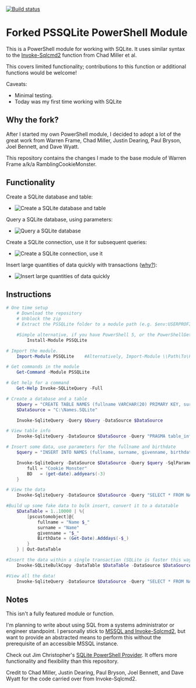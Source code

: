 [![Build status](https://ci.appveyor.com/api/projects/status/7pm5cjeoqx09i3co/branch/master?svg=true)](https://ci.appveyor.com/project/RamblingCookieMonster/pssqlite)

# Forked PSSQLite PowerShell Module

This is a PowerShell module for working with SQLite. It uses similar syntax to the [Invoke-Sqlcmd2](https://github.com/RamblingCookieMonster/PowerShell/blob/master/Invoke-Sqlcmd2.ps1) function from Chad Miller et al.

This covers limited functionality; contributions to this function or additional functions would be welcome!

Caveats:

- Minimal testing.
- Today was my first time working with SQLite

## Why the fork?

After I started my own PowerShell module, I decided to adopt a lot of the great work from Warren Frame, Chad Miller, Justin Dearing, Paul Bryson, Joel Bennett, and Dave Wyatt.

This repository contains the changes I made to the base module of Warren Frame a/k/a RamblingCookieMonster.

## Functionality

Create a SQLite database and table:

- ![Create a SQLite database and table](/Media/Create.png)

Query a SQLite database, using parameters:

- ![Query a SQLite database](/Media/Query.png)

Create a SQLite connection, use it for subsequent queries:

- ![Create a SQLite connection, use it](/Media/Connection.png)

Insert large quantities of data quickly with transactions ([why?](http://www.sqlite.org/faq.html#q19)):

- ![Insert large quantities of data quickly](/Media/Transaction.png)

## Instructions

```powershell
# One time setup
    # Download the repository
    # Unblock the zip
    # Extract the PSSQLite folder to a module path (e.g. $env:USERPROFILE\Documents\WindowsPowerShell\Modules\)

    #Simple alternative, if you have PowerShell 5, or the PowerShellGet module:
        Install-Module PSSQLite

# Import the module.
    Import-Module PSSQLite    #Alternatively, Import-Module \\Path\To\PSSQLite

# Get commands in the module
    Get-Command -Module PSSQLite

# Get help for a command
    Get-Help Invoke-SQLiteQuery -Full

# Create a database and a table
    $Query = "CREATE TABLE NAMES (fullname VARCHAR(20) PRIMARY KEY, surname TEXT, givenname TEXT, BirthDate DATETIME)"
    $DataSource = "C:\Names.SQLite"

    Invoke-SqliteQuery -Query $Query -DataSource $DataSource

# View table info
    Invoke-SqliteQuery -DataSource $DataSource -Query "PRAGMA table_info(NAMES)"

# Insert some data, use parameters for the fullname and birthdate
    $query = "INSERT INTO NAMES (fullname, surname, givenname, birthdate) VALUES (@full, 'Cookie', 'Monster', @BD)"

    Invoke-SqliteQuery -DataSource $DataSource -Query $query -SqlParameters @{
        full = "Cookie Monster"
        BD   = (get-date).addyears(-3)
    }

# View the data
    Invoke-SqliteQuery -DataSource $DataSource -Query "SELECT * FROM NAMES"

#Build up some fake data to bulk insert, convert it to a datatable
    $DataTable = 1..10000 | %{
        [pscustomobject]@{
            fullname = "Name $_"
            surname = "Name"
            givenname = "$_"
            BirthDate = (Get-Date).Adddays(-$_)
        }
    } | Out-DataTable

#Insert the data within a single transaction (SQLite is faster this way)
    Invoke-SQLiteBulkCopy -DataTable $DataTable -DataSource $DataSource -Table Names -NotifyAfter 1000 -verbose

#View all the data!
    Invoke-SqliteQuery -DataSource $DataSource -Query "SELECT * FROM NAMES"
```

## Notes

This isn't a fully featured module or function.

I'm planning to write about using SQL from a systems administrator or engineer standpoint. I personally stick to [MSSQL and Invoke-Sqlcmd2](https://ramblingcookiemonster.wordpress.com/2014/03/12/sql-for-powershell-for-sql-newbies/), but want to provide an abstracted means to perform this without the prerequisite of an accessible MSSQL instance.

Check out Jim Christopher's [SQLite PowerShell Provider](https://psqlite.codeplex.com/). It offers more functionality and flexibility than this repository.

Credit to Chad Miller, Justin Dearing, Paul Bryson, Joel Bennett, and Dave Wyatt for the code carried over from Invoke-Sqlcmd2.
